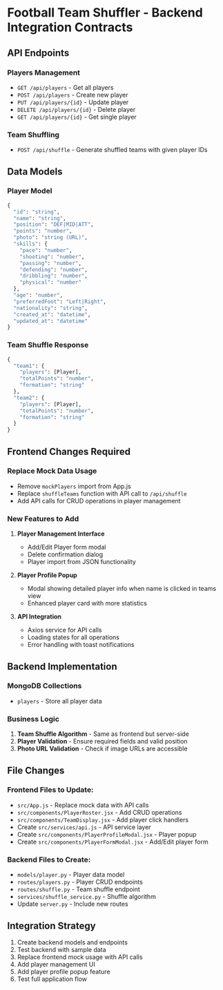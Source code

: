 # Football Team Shuffler - Backend Integration Contracts

## API Endpoints

### Players Management
- `GET /api/players` - Get all players
- `POST /api/players` - Create new player
- `PUT /api/players/{id}` - Update player
- `DELETE /api/players/{id}` - Delete player
- `GET /api/players/{id}` - Get single player

### Team Shuffling
- `POST /api/shuffle` - Generate shuffled teams with given player IDs

## Data Models

### Player Model
```python
{
  "id": "string",
  "name": "string",
  "position": "DEF|MID|ATT", 
  "points": "number",
  "photo": "string (URL)",
  "skills": {
    "pace": "number",
    "shooting": "number", 
    "passing": "number",
    "defending": "number",
    "dribbling": "number",
    "physical": "number"
  },
  "age": "number",
  "preferredFoot": "Left|Right",
  "nationality": "string",
  "created_at": "datetime",
  "updated_at": "datetime"
}
```

### Team Shuffle Response
```python
{
  "team1": {
    "players": [Player],
    "totalPoints": "number", 
    "formation": "string"
  },
  "team2": {
    "players": [Player],
    "totalPoints": "number",
    "formation": "string" 
  }
}
```

## Frontend Changes Required

### Replace Mock Data Usage
- Remove `mockPlayers` import from App.js
- Replace `shuffleTeams` function with API call to `/api/shuffle`
- Add API calls for CRUD operations in player management

### New Features to Add
1. **Player Management Interface**
   - Add/Edit Player form modal
   - Delete confirmation dialog
   - Player import from JSON functionality

2. **Player Profile Popup**
   - Modal showing detailed player info when name is clicked in teams view
   - Enhanced player card with more statistics

3. **API Integration**
   - Axios service for API calls
   - Loading states for all operations
   - Error handling with toast notifications

## Backend Implementation

### MongoDB Collections
- `players` - Store all player data

### Business Logic
1. **Team Shuffle Algorithm** - Same as frontend but server-side
2. **Player Validation** - Ensure required fields and valid position
3. **Photo URL Validation** - Check if image URLs are accessible

## File Changes

### Frontend Files to Update:
- `src/App.js` - Replace mock data with API calls
- `src/components/PlayerRoster.jsx` - Add CRUD operations
- `src/components/TeamDisplay.jsx` - Add player click handlers
- Create `src/services/api.js` - API service layer
- Create `src/components/PlayerProfileModal.jsx` - Player popup
- Create `src/components/PlayerFormModal.jsx` - Add/Edit player form

### Backend Files to Create:
- `models/player.py` - Player data model
- `routes/players.py` - Player CRUD endpoints  
- `routes/shuffle.py` - Team shuffle endpoint
- `services/shuffle_service.py` - Shuffle algorithm
- Update `server.py` - Include new routes

## Integration Strategy
1. Create backend models and endpoints
2. Test backend with sample data
3. Replace frontend mock usage with API calls
4. Add player management UI
5. Add player profile popup feature
6. Test full application flow